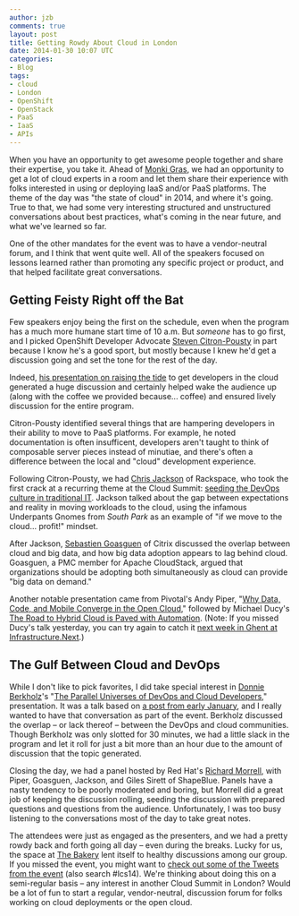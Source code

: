 ```yaml
---
author: jzb
comments: true
layout: post
title: Getting Rowdy About Cloud in London
date: 2014-01-30 10:07 UTC
categories:
- Blog
tags:
- cloud
- London
- OpenShift
- OpenStack
- PaaS
- IaaS
- APIs
---
```


When you have an opportunity to get awesome people together and share their expertise, you take it. Ahead of <a href="http://monkigras.com/">Monki Gras</a>, we had an opportunity to get a lot of cloud experts in a room and let them share their experience with folks interested in using or deploying IaaS and/or PaaS platforms. The theme of the day was "the state of cloud" in 2014, and where it's going. True to that, we had some very interesting structured and unstructured conversations about best practices, what's coming in the near future, and what we've learned so far. 

One of the other mandates for the event was to have a vendor-neutral forum, and I think that went quite well. All of the speakers focused on lessons learned rather than promoting any specific project or product, and that helped facilitate great conversations.

## Getting Feisty Right off the Bat

Few speakers enjoy being the first on the schedule, even when the program has a much more humane start time of 10 a.m. But *someone* has to go first, and I picked OpenShift Developer Advocate <a href="https://twitter.com/thesteve0">Steven Citron-Pousty</a> in part because I know he's a good sport, but mostly because I knew he'd get a discussion going and set the tone for the rest of the day. 

Indeed, <a href="http://www.slideshare.net/scitronpousty/london-cloud-summit-2014-raising-the-tide">his presentation on raising the tide</a> to get developers in the cloud generated a huge discussion and certainly helped wake the audience up (along with the coffee we provided because... coffee) and ensured lively discussion for the entire program. 

Citron-Pousty identified several things that are hampering developers in their ability to move to PaaS platforms. For example, he noted documentation is often insufficent, developers aren't taught to think of composable server pieces instead of minutiae, and there's often a difference between the local and "cloud" development experience. 

Following Citron-Pousty, we had <a href="http://twitter.com/chriswiggy">Chris Jackson</a> of Rackspace, who took the first crack at a recurring theme at the Cloud Summit: <a href="http://www.slideshare.net/ChrisJackson11/cloud-forecast-2014-seeding-cloud-cultures">seeding the DevOps culture in traditional IT</a>. Jackson talked about the gap between expectations and reality in moving workloads to the cloud, using the infamous Underpants Gnomes from *South Park* as an example of "if we move to the cloud... profit!" mindset. 

After Jackson, <a href="http://twitter.com/sebgoa">Sebastien Goasguen</a> of Citrix discussed the overlap between cloud and big data, and how big data adoption appears to lag behind cloud. Goasguen, a PMC member for Apache CloudStack, argued that organizations should be adopting both simultaneously as cloud can provide "big data on demand." 

Another notable presentation came from Pivotal's Andy Piper, "<a href="http://www.slideshare.net/andypiper/why-apps-data-and-mobile-converge-in-the-open-cloud">Why Data, Code, and Mobile Converge in the Open Cloud</a>," followed by Michael Ducy's <a href="http://lanyrd.com/2014/lcs2014/sctzyy/">The Road to Hybrid Cloud is Paved with Automation</a>. (Note: If you missed Ducy's talk yesterday, you can try again to catch it <a href="http://lanyrd.com/2014/infranext/">next week in Ghent at Infrastructure.Next</a>.) 

## The Gulf Between Cloud and DevOps

While I don't like to pick favorites, I did take special interest in <a href="http://twitter.com/dberkholz">Donnie Berkholz</a>'s "<a href="http://lanyrd.com/2014/lcs2014/sctzhp/#link-xcxb">The Parallel Universes of DevOps and Cloud Developers</a>," presentation. It was a talk based on <a href="http://redmonk.com/dberkholz/2014/01/08/the-parallel-universes-of-devops-and-cloud-developers/">a post from early January</a>, and I really wanted to have that conversation as part of the event. Berkholz discussed the overlap &ndash; or lack thereof &ndash; between the DevOps and cloud communities. Though Berkholz was only slotted for 30 minutes, we had a little slack in the program and let it roll for just a bit more than an hour due to the amount of discussion that the topic generated. 

Closing the day, we had a panel hosted by Red Hat's <a href="https://twitter.com/EMEACloudGuy">Richard Morrell</a>, with Piper, Goasguen, Jackson, and Giles Sirett of ShapeBlue. Panels have a nasty tendency to be poorly moderated and boring, but Morrell did a great job of keeping the discussion rolling, seeding the discussion with prepared questions and questions from the audience. Unfortunately, I was too busy listening to the conversations most of the day to take great notes. 

The attendees were just as engaged as the presenters, and we had a pretty rowdy back and forth going all day &ndash; even during the breaks. Lucky for us, the space at <a href="http://www.thebakerylondon.com/#!/">The Bakery</a> lent itself to healthy discussions among our group. 
If you missed the event, you might want to <a href="http://storify.com/jzb/london-cloud-summit">check out some of the Tweets from the event</a> (also search #lcs14). We're thinking about doing this on a semi-regular basis &ndash; any interest in another Cloud Summit in London? Would be a lot of fun to start a regular, vendor-neutral, discussion forum for folks working on cloud deployments or the open cloud.
